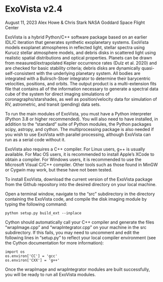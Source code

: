 # ExoVista v2.4
August 11, 2023
Alex Howe & Chris Stark
NASA Goddard Space Flight Center

ExoVista is a hybrid Python/C++ software package based on an earlier IDL/C iteration that generates synthetic exoplanetary systems. ExoVista models exoplanet atmospheres in reflected light, stellar spectra using Kurucz stellar atmosphere models, and debris disks in scattered light using realistic spatial distributions and optical properties. Planets can be drawn from measured/extrapolated Kepler occurrence rates (Dulz et al. 2020) and are checked for basic stability criteria; debris disks are dynamically quasi-self-consistent with the underlying planetary system. All bodies are integrated with a Bulirsch-Stoer integrator to determine their barycentric velocities, positions, and orbits. The output product is a multi-extension fits file that contains all of the information necessary to generate a spectral data cube of the system for direct imaging simulations of coronagraphs/starshades, as well as position/velocity data for simulation of RV, astrometric, and transit (pending) data sets.

To run the main modules of ExoVista, you must have a Python interpreter (Python 3.8 or higher recommended). You will also need to have installed, in addition to the “standard” suite of Python modules, the Python packages scipy, astropy, and cython. The multiprocessing package is also needed if you wish to use ExoVista with parallel processing, although ExoVista can run as a serial code without it.

ExoVista also requires a C++ compiler.
For Linux users, g++ is usually available.
For Mac OS users, it is recommended to install Apple’s XCode to obtain a compiler.
For Windows users, it is recommended to use the Microsoft Visual C/C++ compiler.
    Other tools such as those found in MinGW or Cygwin may work, but these have not been tested.

To install ExoVista, download the current version of the ExoVista package from the Github repository into the desired directory on your local machine.

Open a terminal window, navigate to the “src” subdirectory in the directory containing the ExoVista code, and compile the disk imaging module by typing the following command:

    python setup.py build_ext --inplace
	
Cython should automatically call your C++ compiler and generate the files “wrapImage.cpp” and “wrapIntegrator.cpp” on your machine in the src subdirectory. If this fails, you may need to uncomment and edit the following lines in “setup.py” to reflect your local compiler environment (see the Cython documentation for more information):

    import os
    os.environ['CC'] = 'gcc'
    os.environ['CXX'] = 'g++'

Once the wrapImage and wrapIntegrator modules are built successfully, you will be ready to run all ExoVista modules.